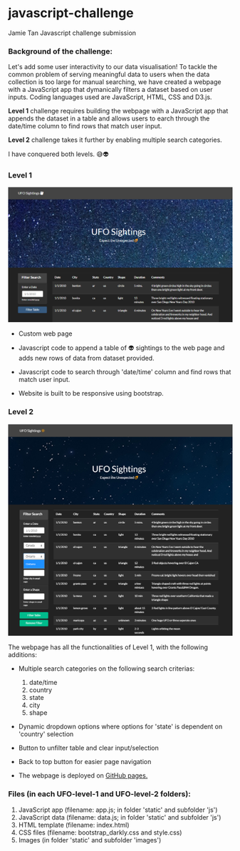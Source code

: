# javascript-challenge
 Jamie Tan Javascript challenge submission

### Background of the challenge:

Let's add some user interactivity to our data visualisation! To tackle the common problem of serving meaningful data to users when the data collection is too large for manual searching, we have created a webpage with a JavaScript app that dymanically filters a dataset based on user inputs. Coding languages used are JavaScript, HTML, CSS and D3.js.

<strong>Level 1</strong> challenge requires building the webpage with a JavaScript app that appends the dataset in a table and allows users to earch through the date/time column to find rows that match user input.

<strong>Level 2</strong> challenge takes it further by enabling multiple search categories.

I have conquered both levels. :sweat_smile::alien: 

### Level 1

![](UFO-level-1/static/images/Fig1.png)

* Custom web page

* Javascript code to append a table of :alien: sightings to the web page and adds new rows of data from dataset provided.

* Javascript code to search through 'date/time' column and find rows that match user input.

* Website is built to be responsive using bootstrap.

### Level 2

![](UFO-level-2/static/images/Fig2.png)

The webpage has all the functionalities of Level 1, with the following additions:

* Multiple search categories on the following search criterias:
  1. date/time
  2. country
  3. state
  4. city
  5. shape

* Dynamic dropdown options where options for 'state' is dependent on 'country' selection

* Button to unfilter table and clear input/selection

* Back to top button for easier page navigation

* The webpage is deployed on [GitHub pages.](https://jamie-gihu.github.io/web-design-challenge/WebVisualizations/)

### Files (in each UFO-level-1 and UFO-level-2 folders):
1. JavaScript app (filename: app.js; in folder 'static' and subfolder 'js')
2. JavaScript data (filename: data.js; in folder 'static' and subfolder 'js')
3. HTML template (filename: index.html)
4. CSS files (filename: bootstrap_darkly.css and style.css)
5. Images (in folder 'static' and subfolder 'images')
